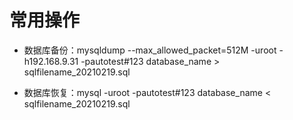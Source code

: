 # 常用操作

-   数据库备份：mysqldump --max_allowed_packet=512M -uroot -h192.168.9.31 -pautotest#123 database_name > sqlfilename_20210219.sql

-   数据库恢复：mysql -uroot -pautotest#123  database_name < sqlfilename_20210219.sql 